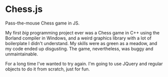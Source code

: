 Chess.js
========

Pass-the-mouse Chess game in JS.

My first *big* programming project ever was a Chess game in C++ using the Borland compiler in Windows,
and a weird graphics library with a lot of boilerplate I didn't understand. My skills were as green as
a meadow, and my code ended up disgusting. The game, nevertheless, was buggy and unmaintainable.

For a long time I've wanted to try again. I'm going to use JQuery and regular objects to do it from
scratch, just for fun.
